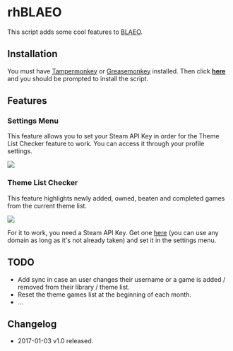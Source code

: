 # rhBLAEO

This script adds some cool features to [BLAEO](https://backlog-deepness.rhcloud.com/).

## Installation

You must have [Tampermonkey](https://tampermonkey.net/) or [Greasemonkey](http://www.greasespot.net/) installed. Then click [**here**](https://github.com/revilheart/Scripts/raw/master/rhBLAEO/rhBLAEO.user.js) and you should be prompted to install the script.

## Features

### Settings Menu

This feature allows you to set your Steam API Key in order for the Theme List Checker feature to work. You can access it through your profile settings.

![](http://i.imgur.com/f1dQzey.png)

### Theme List Checker

This feature highlights newly added, owned, beaten and completed games from the current theme list.

![](http://i.imgur.com/Hhrm64W.png)

For it to work, you need a Steam API Key. Get one [here](https://steamcommunity.com/dev/apikey) (you can use any domain as long as it's not already taken) and set it in the settings menu.

## TODO

* Add sync in case an user changes their username or a game is added / removed from their library / theme list.
* Reset the theme games list at the beginning of each month.
* ...

## Changelog

* 2017-01-03 v1.0 released.
